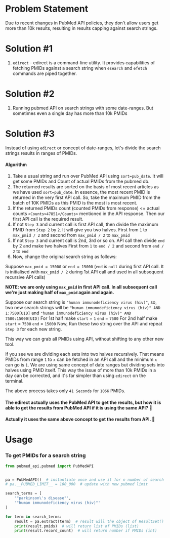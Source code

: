 # Problem Statement

Due to recent changes in PubMed API policies, they don't allow users get more than 10k results, resulting 
in results capping against search strings.

# Solution #1
1. `edirect` - edirect is a command-line utility. It provides capabilities of fetching PMIDs against a 
search string when `esearch` and `efetch` commands are piped together.

# Solution #2
1. Running pubmed API on search strings with some date-ranges. But sometimes even a single day has more than 10k PMIDs

# Solution #3

Instead of using `edirect` or concept of date-ranges, let's divide the search strings results in ranges of PMIDs.

#### Algorithm
1. Take a usual string and run over PubMed API using `sort=pub_date`. It will get some PMIDs and Count of actual PMIDs from the pubmed db.
2. The returned results are sorted on the basis of most recent articles as we have used `sort=pub_date`. In essence, the most recent PMID is
returned in the very first API call. So, take the maximum PMID from the batch of 10K PMIDs as this PMID is the most is most recent.
3. If the returned PMIDs count (counted PMIDs from response) <= actual counts `<Counts>47851</Counts>` mentioned in the API response. Then our first API call is the required result.
4. If not `Step 3` and current call is first API call, then divide the maximum PMID from `Step 2` by `2`. It will give you two halves. 
First from `1` to `max_pmid / 2` and second from `max_pmid / 2` to `max_pmid`
5. If not `Step 3` and current call is 2nd, 3rd or so on. API call then divide `end` by 2 and make two halves
First from `1` to `end / 2` and second from `end / 2` to `end`
6. Now, change the original search string as follows:

Suppose `max_pmid = 15000` or `end = 15000` (`end` is `null` during first API call. It is initialised with `max_pmid / 2` during 1st API call
and used in all subsequent recursive API calls)

**NOTE: we are only using `max_pmid` in first API call. In all subsequent call we're just making half of `max_pmid` again and again.**

Suppose our search string is `"human immunodeficiency virus (hiv)"`, so, two new search strings will be
`"human immunodeficiency virus (hiv)" AND 1:7500[UID]` and `"human immunodeficiency virus (hiv)" AND 7500:15000[UID]`
For 1st half 
make `start` = `1`
     `end` = `7500`
For 2nd half
make `start` = `7500`
     `end` = `15000`
Now, Run these two string over the API and repeat `Step 3` for each new string.

This way we can grab all PMIDs using API, without shifting to any other new tool.

If you see we are dividing each sets into two halves recursively. That means PMIDs from range `1` to `x` can be fetched
in an API call and the minimum `x` can go is `1`. We are using same concept of date ranges but dividing sets into halves
using PMID itself. This way the issue of more than 10k PMIDs in a day can be corrected, and it's far simpler than
using `edirect` on the terminal. 

The above process takes only `41 Seconds` for `106K` PMIDs.

#### The edirect actually uses the PubMed API to get the results, but how it is able to get the results from PubMed API if it is using the same API? 🤔
#### Actually it uses the same above concept to get the results from API. 🎉


# Usage
### To get PMIDs for a search string
```python
from pubmed_api.pubmed import PubMedAPI


pa = PubMedAPI()  # instantiate once and use it for n number of search terms
# pa.__PUBMED_LIMIT__ = 100_000  # update with new pubmed limit

search_terms = [
    '"parkinson\'s disease"',
    '"human immunodeficiency virus (hiv)"'
]

for term in search_terms:
    result = pa.extract(term)  # result will the object of ResultSet()
    print(result.pmids)  # will return list of PMIDs (list)
    print(result.record_count)  # will return number if PMIDs (int)
```
